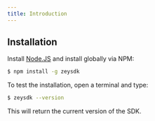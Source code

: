 ```yaml
---
title: Introduction
---
```


## Installation

Install [Node.JS](https://nodejs.org) and install globally via NPM:

```bash
$ npm install -g zeysdk
```

To test the installation, open a terminal and type:

```bash
$ zeysdk --version
```

This will return the current version of the SDK.
